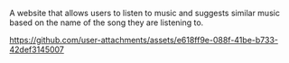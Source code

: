 A website that allows users to listen to music and suggests similar music based on the name of the song they are listening to.



https://github.com/user-attachments/assets/e618ff9e-088f-41be-b733-42def3145007

